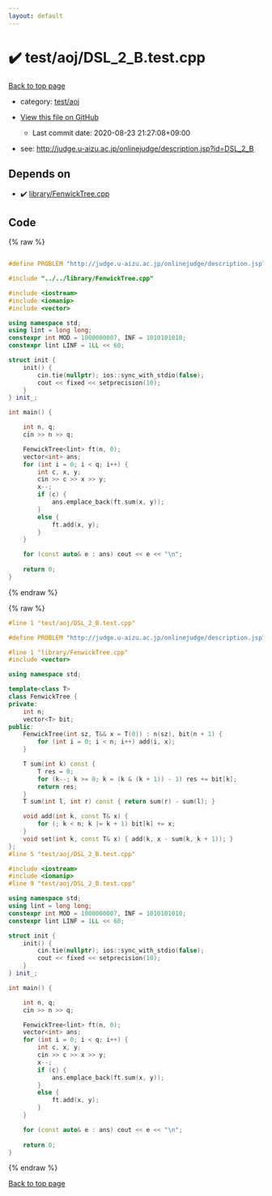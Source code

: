 ```yaml
---
layout: default
---
```


<!-- mathjax config similar to math.stackexchange -->
<script type="text/javascript" async
  src="https://cdnjs.cloudflare.com/ajax/libs/mathjax/2.7.5/MathJax.js?config=TeX-MML-AM_CHTML">
</script>
<script type="text/x-mathjax-config">
  MathJax.Hub.Config({
    TeX: { equationNumbers: { autoNumber: "AMS" }},
    tex2jax: {
      inlineMath: [ ['$','$'] ],
      processEscapes: true
    },
    "HTML-CSS": { matchFontHeight: false },
    displayAlign: "left",
    displayIndent: "2em"
  });
</script>

<script type="text/javascript" src="https://cdnjs.cloudflare.com/ajax/libs/jquery/3.4.1/jquery.min.js"></script>
<script src="https://cdn.jsdelivr.net/npm/jquery-balloon-js@1.1.2/jquery.balloon.min.js" integrity="sha256-ZEYs9VrgAeNuPvs15E39OsyOJaIkXEEt10fzxJ20+2I=" crossorigin="anonymous"></script>
<script type="text/javascript" src="../../../assets/js/copy-button.js"></script>
<link rel="stylesheet" href="../../../assets/css/copy-button.css" />


# :heavy_check_mark: test/aoj/DSL_2_B.test.cpp

<a href="../../../index.html">Back to top page</a>

* category: <a href="../../../index.html#0d0c91c0cca30af9c1c9faef0cf04aa9">test/aoj</a>
* <a href="{{ site.github.repository_url }}/blob/master/test/aoj/DSL_2_B.test.cpp">View this file on GitHub</a>
    - Last commit date: 2020-08-23 21:27:08+09:00


* see: <a href="http://judge.u-aizu.ac.jp/onlinejudge/description.jsp?id=DSL_2_B">http://judge.u-aizu.ac.jp/onlinejudge/description.jsp?id=DSL_2_B</a>


## Depends on

* :heavy_check_mark: <a href="../../../library/library/FenwickTree.cpp.html">library/FenwickTree.cpp</a>


## Code

<a id="unbundled"></a>
{% raw %}
```cpp

#define PROBLEM "http://judge.u-aizu.ac.jp/onlinejudge/description.jsp?id=DSL_2_B"

#include "../../library/FenwickTree.cpp"

#include <iostream>
#include <iomanip>
#include <vector>

using namespace std;
using lint = long long;
constexpr int MOD = 1000000007, INF = 1010101010;
constexpr lint LINF = 1LL << 60;

struct init {
	init() {
		cin.tie(nullptr); ios::sync_with_stdio(false);
		cout << fixed << setprecision(10);
	}
} init_;

int main() {

	int n, q;
	cin >> n >> q;

	FenwickTree<lint> ft(n, 0);
	vector<int> ans;
	for (int i = 0; i < q; i++) {
		int c, x, y;
		cin >> c >> x >> y;
		x--;
		if (c) {
			ans.emplace_back(ft.sum(x, y));
		}
		else {
			ft.add(x, y);
		}
	}

	for (const auto& e : ans) cout << e << "\n";
	
	return 0;
}

```
{% endraw %}

<a id="bundled"></a>
{% raw %}
```cpp
#line 1 "test/aoj/DSL_2_B.test.cpp"

#define PROBLEM "http://judge.u-aizu.ac.jp/onlinejudge/description.jsp?id=DSL_2_B"

#line 1 "library/FenwickTree.cpp"
#include <vector>

using namespace std;

template<class T>
class FenwickTree {
private:
	int n;
	vector<T> bit;
public:
	FenwickTree(int sz, T&& x = T(0)) : n(sz), bit(n + 1) {
		for (int i = 0; i < n; i++) add(i, x);
	}

	T sum(int k) const {
		T res = 0;
		for (k--; k >= 0; k = (k & (k + 1)) - 1) res += bit[k];
		return res;
	}
	T sum(int l, int r) const { return sum(r) - sum(l); }

	void add(int k, const T& x) {
		for (; k < n; k |= k + 1) bit[k] += x;
	}
	void set(int k, const T& x) { add(k, x - sum(k, k + 1)); }
};
#line 5 "test/aoj/DSL_2_B.test.cpp"

#include <iostream>
#include <iomanip>
#line 9 "test/aoj/DSL_2_B.test.cpp"

using namespace std;
using lint = long long;
constexpr int MOD = 1000000007, INF = 1010101010;
constexpr lint LINF = 1LL << 60;

struct init {
	init() {
		cin.tie(nullptr); ios::sync_with_stdio(false);
		cout << fixed << setprecision(10);
	}
} init_;

int main() {

	int n, q;
	cin >> n >> q;

	FenwickTree<lint> ft(n, 0);
	vector<int> ans;
	for (int i = 0; i < q; i++) {
		int c, x, y;
		cin >> c >> x >> y;
		x--;
		if (c) {
			ans.emplace_back(ft.sum(x, y));
		}
		else {
			ft.add(x, y);
		}
	}

	for (const auto& e : ans) cout << e << "\n";
	
	return 0;
}

```
{% endraw %}

<a href="../../../index.html">Back to top page</a>

